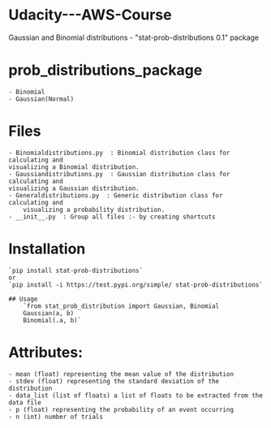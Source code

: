 # Udacity---AWS-Course
Gaussian and Binomial distributions - "stat-prob-distributions 0.1" package

# prob_distributions_package
	
    - Binomial
    - Gaussian(Normal)
    
# Files

	- Binomialdistributions.py  : Binomial distribution class for calculating and 
    visualizing a Binomial distribution.
    - Gaussiandistributions.py  : Gaussian distribution class for calculating and 
	visualizing a Gaussian distribution.
    - Generaldistributions.py  : Generic distribution class for calculating and 
		visualizing a probability distribution.
    - __init__.py  : Group all files :- by creating shortcuts

# Installation

	`pip install stat-prob-distributions`
    or
    `pip install -i https://test.pypi.org/simple/ stat-prob-distributions`
    
    ## Usage
    	`from stat_prob_distribution import Gaussian, Binomial
        Gaussian(a, b)
        Binomial(.a, b)`
    
# Attributes:

	- mean (float) representing the mean value of the distribution
	- stdev (float) representing the standard deviation of the distribution
	- data_list (list of floats) a list of floats to be extracted from the data file
	- p (float) representing the probability of an event occurring
	- n (int) number of trials
